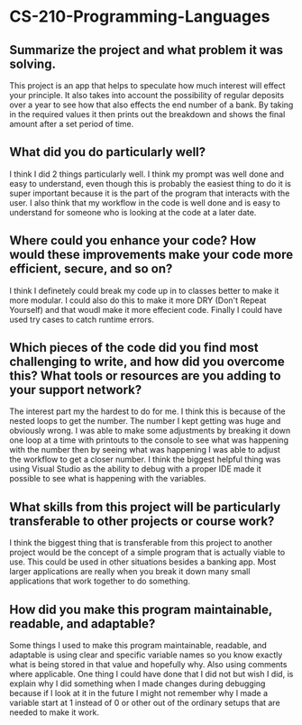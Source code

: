 # CS-210-Programming-Languages

## Summarize the project and what problem it was solving.
This project is an app that helps to speculate how much interest will effect your principle. It also takes into account the possibility of regular deposits over a year to see how that also effects the end number of a bank. By taking in the required values it then prints out the breakdown and shows the final amount after a set period of time.

## What did you do particularly well?
I think I did 2 things particularly well. I think my prompt was well done and easy to understand, even though this is probably the easiest thing to do it is super important because it is the part of the program that interacts with the user. I also think that my workflow in the code is well done and is easy to understand for someone who is looking at the code at a later date.

## Where could you enhance your code? How would these improvements make your code more efficient, secure, and so on?
I think I definetely could break my code up in to classes better to make it more modular. I could also do this to make it more DRY (Don't Repeat Yourself) and that woudl make it more effecient code. Finally I could have used try cases to catch runtime errors.

## Which pieces of the code did you find most challenging to write, and how did you overcome this? What tools or resources are you adding to your support network?
The interest part my the hardest to do for me. I think this is because of the nested loops to get the number. The number I kept getting was huge and obviously wrong. I was able to make some adjustments by breaking it down one loop at a time with printouts to the console to see what was happening with the number then by seeing what was happening I was able to adjust the workflow to get a closer number. I think the biggest helpful thing was using Visual Studio as the ability to debug with a proper IDE made it possible to see what is happening with the variables.

## What skills from this project will be particularly transferable to other projects or course work?
I think the biggest thing that is transferable from this project to another project would be the concept of a simple program that is actually viable to use. This could be used in other situations besides a banking app. Most larger applications are really when you break it down many small applications that work together to do something.

## How did you make this program maintainable, readable, and adaptable?
Some things I used to make this program maintainable, readable, and adaptable is using clear and specific variable names so you know exactly what is being stored in that value and hopefully why. Also using comments where applicable. One thing I could have done that I did not but wish I did, is explain why I did something when I made changes during debugging because if I look at it in the future I might not remember why I made a variable start at 1 instead of 0 or other out of the ordinary setups that are needed to make it work.